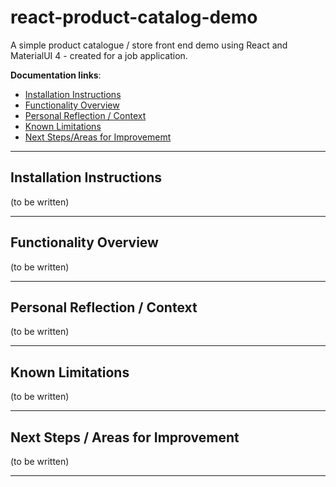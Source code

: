 # react-product-catalog-demo

A simple product catalogue / store front end demo using React and MaterialUI 4 - created for a job application.

**Documentation links**:

- [Installation Instructions](https://github.com/alexbfree/react-product-catalog-demo/tree/main#installation-instructions)
- [Functionality Overview](https://github.com/alexbfree/react-product-catalog-demo/tree/main#functionality-overview)
- [Personal Reflection / Context](https://github.com/alexbfree/react-product-catalog-demo/edit/main/README.md#personal-reflection--context)
- [Known Limitations](https://github.com/alexbfree/react-product-catalog-demo/tree/main#known-limitations)
- [Next Steps/Areas for Improvememt](https://github.com/alexbfree/react-product-catalog-demo/edit/main/README.md#next-steps--areas-for-improvement)

----
## Installation Instructions

(to be written)

----
## Functionality Overview

(to be written)

----
## Personal Reflection / Context

(to be written)

----
## Known Limitations


(to be written)

----

## Next Steps / Areas for Improvement

(to be written)

----


